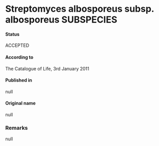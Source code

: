 # Streptomyces albosporeus subsp. albosporeus SUBSPECIES

#### Status
ACCEPTED

#### According to
The Catalogue of Life, 3rd January 2011

#### Published in
null

#### Original name
null

### Remarks
null